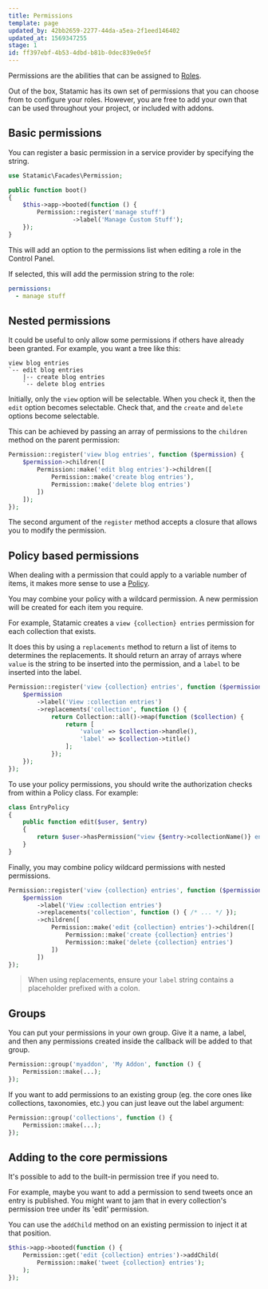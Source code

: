 ```yaml
---
title: Permissions
template: page
updated_by: 42bb2659-2277-44da-a5ea-2f1eed146402
updated_at: 1569347255
stage: 1
id: ff397ebf-4b53-4dbd-b81b-0dec839e0e5f
---
```

Permissions are the abilities that can be assigned to [Roles](/guide/authorization.html#roles).

Out of the box, Statamic has its own set of permissions that you can choose from to configure your roles. However, you are free to add your own that can be used throughout your project, or included with addons.

## Basic permissions

You can register a basic permission in a service provider by specifying the string.

``` php
use Statamic\Facades\Permission;

public function boot()
{
    $this->app->booted(function () {
        Permission::register('manage stuff')
                  ->label('Manage Custom Stuff');
    });
}
```

This will add an option to the permissions list when editing a role in the Control Panel.

If selected, this will add the permission string to the role:

``` yaml
permissions:
  - manage stuff
```

## Nested permissions

It could be useful to only allow some permissions if others have already been granted. For example, you want a tree like this:

``` files
view blog entries
`-- edit blog entries
    |-- create blog entries
    `-- delete blog entries
```

Initially, only the `view` option will be selectable. When you check it, then the `edit` option becomes selectable.
Check that, and the `create` and `delete` options become selectable.

This can be achieved by passing an array of permissions to the `children` method on the parent permission:

``` php
Permission::register('view blog entries', function ($permission) {
    $permission->children([
        Permission::make('edit blog entries')->children([
            Permission::make('create blog entries'),
            Permission::make('delete blog entries')
        ])
    ]);
});
```

The second argument of the `register` method accepts a closure that allows you to modify the permission.


## Policy based permissions

When dealing with a permission that could apply to a variable number of items, it makes more sense to use a [Policy](https://laravel.com/docs/authorization#creating-policies).

You may combine your policy with a wildcard permission. A new permission will be created for each item you require.

For example, Statamic creates a `view {collection} entries` permission for each collection that exists.

It does this by using a `replacements` method to return a list of items to determines the replacements. It should return an array of arrays where `value` is the string to be inserted into the permission, and a `label` to be inserted into the label.

``` php
Permission::register('view {collection} entries', function ($permission) {
    $permission
        ->label('View :collection entries')
        ->replacements('collection', function () {
            return Collection::all()->map(function ($collection) {
                return [
                    'value' => $collection->handle(),
                    'label' => $collection->title()
                ];
            });
    });
});
```

To use your policy permissions, you should write the authorization checks from within a Policy class. For example:

``` php
class EntryPolicy
{
    public function edit($user, $entry)
    {
        return $user->hasPermission("view {$entry->collectionName()} entries");
    }
}
```

Finally, you may combine policy wildcard permissions with nested permissions.

``` php
Permission::register('view {collection} entries', function ($permission) {
    $permission
        ->label('View :collection entries')
        ->replacements('collection', function () { /* ... */ });
        ->children([
            Permission::make('edit {collection} entries')->children([
                Permission::make('create {collection} entries')
                Permission::make('delete {collection} entries')
            ])
        ])
});
```

> When using replacements, ensure your `label` string contains a placeholder prefixed with a colon.

## Groups

You can put your permissions in your own group. Give it a name, a label, and then any permissions created inside
the callback will be added to that group.

``` php
Permission::group('myaddon', 'My Addon', function () {
    Permission::make(...);
});
```

If you want to add permissions to an existing group (eg. the core ones like collections, taxonomies, etc.) you can
just leave out the label argument:

``` php
Permission::group('collections', function () {
    Permission::make(...);
});
```

## Adding to the core permissions

It's possible to add to the built-in permission tree if you need to.

For example, maybe you want to add a permission to send tweets once an entry is published. You might want to jam
that in every collection's permission tree under its 'edit' permission.

You can use the `addChild` method on an existing permission to inject it at that position.

``` php
$this->app->booted(function () {
    Permission::get('edit {collection} entries')->addChild(
        Permission::make('tweet {collection} entries');
    );
});
```
